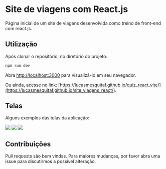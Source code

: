 # Site de viagens com React.js

Página inicial de um site de viagens desenvolvida como treino de front-end com react.js.

## Utilização

Após clonar o repositório, no diretório do projeto:

```javascript
npm run dev
```
Abra [http://localhost:3000](http://localhost:3000) para visualizá-lo em seu navegador.

Ou ainda, acesse no link: [https://lucasmesquitaf.github.io/quiz_react_vite/](https://lucasmesquitaf.github.io/site_viagens_react/).

## Telas

Alguns exemplos das telas da aplicação:

<img src="/src/assets/screenshots/quiz.PNG">
<img src="/src/assets/screenshots/quiz2.PNG">
<img src="/src/assets/screenshots/quiz3.PNG">

## Contribuições

Pull requests são bem vindas. Para maiores mudanças, por favor abra uma issue para discutirmos a possível alteração.

 
